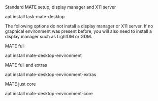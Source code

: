 Standard MATE setup, display manager and X11 server

apt install task-mate-desktop

The following options do not install a display manager or X11 server. If no graphical environment was present before, you will also need to install a display manager such as LightDM or GDM.

MATE full

apt install mate-desktop-environment

MATE full and extras

apt install mate-desktop-environment-extras

MATE just core

apt install mate-desktop-environment-core